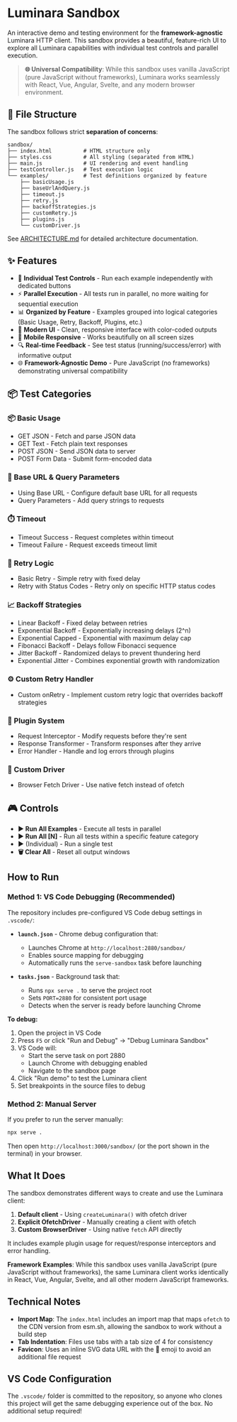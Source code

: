# Luminara Sandbox

An interactive demo and testing environment for the **framework-agnostic** Luminara HTTP client. This sandbox provides a beautiful, feature-rich UI to explore all Luminara capabilities with individual test controls and parallel execution.

> **🌐 Universal Compatibility**: While this sandbox uses vanilla JavaScript (pure JavaScript without frameworks), Luminara works seamlessly with React, Vue, Angular, Svelte, and any modern browser environment.

## 📁 File Structure

The sandbox follows strict **separation of concerns**:

```
sandbox/
├── index.html          # HTML structure only
├── styles.css          # All styling (separated from HTML)
├── main.js             # UI rendering and event handling
├── testController.js   # Test execution logic
└── examples/           # Test definitions organized by feature
    ├── basicUsage.js
    ├── baseUrlAndQuery.js
    ├── timeout.js
    ├── retry.js
    ├── backoffStrategies.js
    ├── customRetry.js
    ├── plugins.js
    └── customDriver.js
```

See [ARCHITECTURE.md](./ARCHITECTURE.md) for detailed architecture documentation.

## ✨ Features

- 🎯 **Individual Test Controls** - Run each example independently with dedicated buttons
- ⚡ **Parallel Execution** - All tests run in parallel, no more waiting for sequential execution
- 📊 **Organized by Feature** - Examples grouped into logical categories (Basic Usage, Retry, Backoff, Plugins, etc.)
- 🎨 **Modern UI** - Clean, responsive interface with color-coded outputs
- 📱 **Mobile Responsive** - Works beautifully on all screen sizes
- 🔍 **Real-time Feedback** - See test status (running/success/error) with informative output
- 🌐 **Framework-Agnostic Demo** - Pure JavaScript (no frameworks) demonstrating universal compatibility

## 📦 Test Categories

### 📦 Basic Usage
- GET JSON - Fetch and parse JSON data
- GET Text - Fetch plain text responses
- POST JSON - Send JSON data to server
- POST Form Data - Submit form-encoded data

### 🔗 Base URL & Query Parameters
- Using Base URL - Configure default base URL for all requests
- Query Parameters - Add query strings to requests

### ⏱️ Timeout
- Timeout Success - Request completes within timeout
- Timeout Failure - Request exceeds timeout limit

### 🔄 Retry Logic
- Basic Retry - Simple retry with fixed delay
- Retry with Status Codes - Retry only on specific HTTP status codes

### 📈 Backoff Strategies
- Linear Backoff - Fixed delay between retries
- Exponential Backoff - Exponentially increasing delays (2^n)
- Exponential Capped - Exponential with maximum delay cap
- Fibonacci Backoff - Delays follow Fibonacci sequence
- Jitter Backoff - Randomized delays to prevent thundering herd
- Exponential Jitter - Combines exponential growth with randomization

### ⚙️ Custom Retry Handler
- Custom onRetry - Implement custom retry logic that overrides backoff strategies

### 🔌 Plugin System
- Request Interceptor - Modify requests before they're sent
- Response Transformer - Transform responses after they arrive
- Error Handler - Handle and log errors through plugins

### 🚗 Custom Driver
- Browser Fetch Driver - Use native fetch instead of ofetch

## 🎮 Controls

- **▶️ Run All Examples** - Execute all tests in parallel
- **▶️ Run All [N]** - Run all tests within a specific feature category
- **▶️** (Individual) - Run a single test
- **🗑️ Clear All** - Reset all output windows

## How to Run

### Method 1: VS Code Debugging (Recommended)

The repository includes pre-configured VS Code debug settings in `.vscode/`:

- **`launch.json`** - Chrome debug configuration that:
  - Launches Chrome at `http://localhost:2880/sandbox/`
  - Enables source mapping for debugging
  - Automatically runs the `serve-sandbox` task before launching

- **`tasks.json`** - Background task that:
  - Runs `npx serve .` to serve the project root
  - Sets `PORT=2880` for consistent port usage
  - Detects when the server is ready before launching Chrome

**To debug:**
1. Open the project in VS Code
2. Press `F5` or click "Run and Debug" → "Debug Luminara Sandbox"
3. VS Code will:
   - Start the serve task on port 2880
   - Launch Chrome with debugging enabled
   - Navigate to the sandbox page
4. Click "Run demo" to test the Luminara client
5. Set breakpoints in the source files to debug

### Method 2: Manual Server

If you prefer to run the server manually:

```bash
npx serve .
```

Then open `http://localhost:3000/sandbox/` (or the port shown in the terminal) in your browser.

## What It Does

The sandbox demonstrates different ways to create and use the Luminara client:

1. **Default client** - Using `createLuminara()` with ofetch driver
2. **Explicit OfetchDriver** - Manually creating a client with ofetch
3. **Custom BrowserDriver** - Using native `fetch` API directly

It includes example plugin usage for request/response interceptors and error handling.

**Framework Examples**: While this sandbox uses vanilla JavaScript (pure JavaScript without frameworks), the same Luminara client works identically in React, Vue, Angular, Svelte, and all other modern JavaScript frameworks.

## Technical Notes

- **Import Map**: The `index.html` includes an import map that maps `ofetch` to the CDN version from esm.sh, allowing the sandbox to work without a build step
- **Tab Indentation**: Files use tabs with a tab size of 4 for consistency
- **Favicon**: Uses an inline SVG data URL with the 🌌 emoji to avoid an additional file request

## VS Code Configuration

The `.vscode/` folder is committed to the repository, so anyone who clones this project will get the same debugging experience out of the box. No additional setup required!

